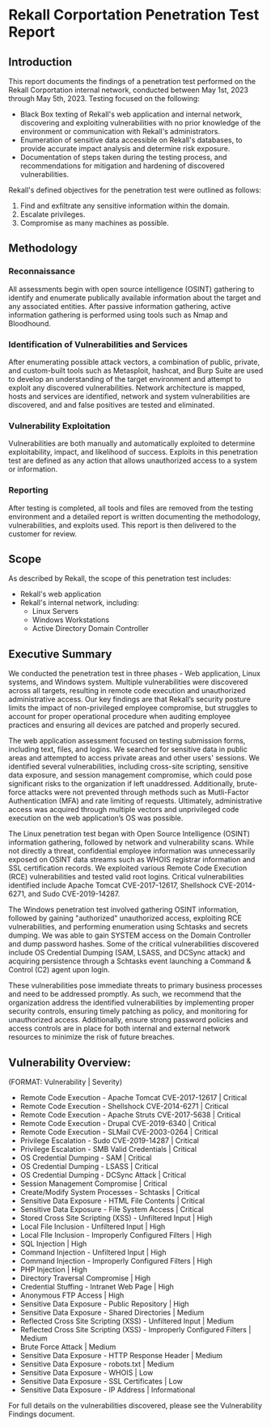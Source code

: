 # Rekall Corportation Penetration Test Report

## Introduction

This report documents the findings of a penetration test performed on the Rekall Corportation internal network, conducted between May 1st, 2023 through May 5th, 2023. Testing focused on the following:

* Black Box texting of Rekall's web application and internal network, discovering and exploiting vulnerabilities with no prior knowledge of the environment or communication with Rekall's administrators.
* Enumeration of sensitive data accessible on Rekall's databases, to provide accurate impact analysis and determine risk exposure.
* Documentation of steps taken during the testing process, and recommendations for mitigation and hardening of discovered vulnerabilities.

Rekall's defined objectives for the penetration test were outlined as follows:

1. Find and exfiltrate any sensitive information within the domain.
2. Escalate privileges.
3. Compromise as many machines as possible.


## Methodology

### Reconnaissance

All assessments begin with open source intelligence (OSINT) gathering to identify and enumerate publically available information about the target and any associated entities. After passive information gathering, active information gathering is performed using tools such as Nmap and Bloodhound.

### Identification of Vulnerabilities and Services

After enumerating possible attack vectors, a combination of public, private, and custom-built tools such as Metasploit, hashcat, and Burp Suite are used to develop an understanding of the target environment and attempt to exploit any discovered vulnerabilities. Network architecture is mapped, hosts and services are identified, network and system vulnerabilities are discovered, and and false positives are tested and eliminated.

### Vulnerability Exploitation

Vulnerabilities are both manually and automatically exploited to determine exploitability, impact, and likelihood of success. Exploits in this penetration test are defined as any action that allows unauthorized access to a system or information.

### Reporting

After testing is completed, all tools and files are removed from the testing environment and a detailed report is written documenting the methodology, vulnerabilities, and exploits used. This report is then delivered to the customer for review.

## Scope

As described by Rekall, the scope of this penetration test includes:

* Rekall's web application
* Rekall's internal network, including:
    * Linux Servers
    * Windows Workstations
    * Active Directory Domain Controller

## Executive Summary

We conducted the penetration test in three phases - Web application, Linux systems, and Windows system. Multiple vulnerabilities were discovered across all targets, resulting in remote code execution and unauthorized administrative access. Our key findings are that Rekall’s security posture limits the impact of non-privileged employee compromise, but struggles to account for proper operational procedure when auditing employee practices and ensuring all devices are patched and properly secured.

The web application assessment focused on testing submission forms, including text, files, and logins. We searched for sensitive data in public areas and attempted to access private areas and other users' sessions. We identified several vulnerabilities, including cross-site scripting, sensitive data exposure, and session management compromise, which could pose significant risks to the organization if left unaddressed. Additionally, brute-force attacks were not prevented through methods such as Mutli-Factor Authentication (MFA) and rate limiting of requests. Ultimately, administrative access was acquired through multiple vectors and unprivileged code execution on the web application’s OS was possible.

The Linux penetration test began with Open Source Intelligence (OSINT) information gathering, followed by network and vulnerability scans. While not directly a threat, confidential employee information was unnecessarily exposed on OSINT data streams such as WHOIS registrar information and SSL certification records. We exploited various Remote Code Execution (RCE) vulnerabilities and tested valid root logins. Critical vulnerabilities identified include Apache Tomcat CVE-2017-12617, Shellshock CVE-2014-6271, and Sudo CVE-2019-14287. 

The Windows penetration test involved gathering OSINT information, followed by gaining "authorized" unauthorized access, exploiting RCE vulnerabilities, and performing enumeration using Schtasks and secrets dumping. We was able to gain SYSTEM access on the Domain Controller and dump password hashes. Some of the critical vulnerabilities discovered include OS Credential Dumping (SAM, LSASS, and DCSync attack) and acquiring persistence through a Schtasks event launching a Command & Control (C2) agent upon login. 

These vulnerabilities pose immediate threats to primary business processes and need to be addressed promptly. As such, we recommend that the organization address the identified vulnerabilities by implementing proper security controls, ensuring timely patching as policy, and monitoring for unauthorized access. Additionally, ensure strong password policies and access controls are in place for both internal and external network resources to minimize the risk of future breaches.

## Vulnerability Overview:

(FORMAT: Vulnerability | Severity)

* Remote Code Execution - Apache Tomcat CVE-2017-12617 | Critical
* Remote Code Execution - Shellshock CVE-2014-6271 | Critical
* Remote Code Execution -  Apache Struts CVE-2017-5638 | Critical
* Remote Code Execution -  Drupal CVE-2019-6340 | Critical
* Remote Code Execution - SLMail CVE-2003-0264 | Critical
* Privilege Escalation - Sudo CVE-2019-14287 | Critical
* Privilege Escalation - SMB Valid Credentials | Critical
* OS Credential Dumping - SAM | Critical
* OS Credential Dumping - LSASS | Critical
* OS Credential Dumping - DCSync Attack | Critical
* Session Management Compromise | Critical
* Create/Modify System Processes - Schtasks | Critical
* Sensitive Data Exposure - HTML File Contents | Critical
* Sensitive Data Exposure - File System Access | Critical
* Stored Cross Site Scripting (XSS) - Unfiltered Input | High
* Local File Inclusion - Unfiltered Input | High
* Local FIle Inclusion - Improperly Configured Filters | High
* SQL Injection | High
* Command Injection - Unfiltered Input | High
* Command Injection - Improperly Configured Filters | High
* PHP Injection | High
* Directory Traversal Compromise | High
* Credential Stuffing - Intranet Web Page | High
* Anonymous FTP Access | High
* Sensitive Data Exposure - Public Repository | High
* Sensitive Data Exposure - Shared Directories | Medium
* Reflected Cross Site Scripting (XSS) - Unfiltered Input | Medium
* Reflected Cross Site Scripting (XSS) - Improperly Configured Filters | Medium
* Brute Force Attack | Medium
* Sensitive Data Exposure - HTTP Response Header | Medium
* Sensitive Data Exposure - robots.txt | Medium
* Sensitive Data Exposure - WHOIS | Low
* Sensitive Data Exposure - SSL Certificates | Low
* Sensitive Data Exposure - IP Address | Informational

For full details on the vulnerabilities discovered, please see the Vulnerability Findings document.
